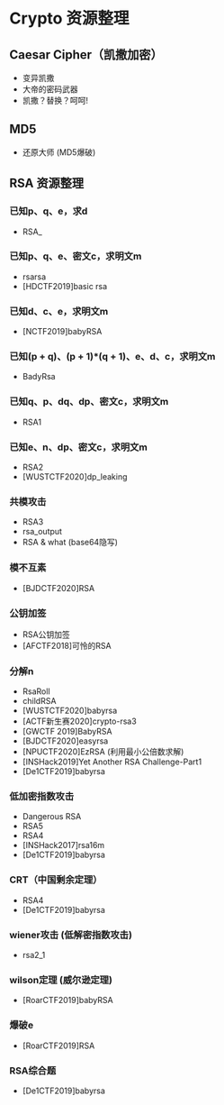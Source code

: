 # Crypto 资源整理

## Caesar Cipher（凯撒加密）
- 变异凯撒
- 大帝的密码武器
- 凯撒？替换？呵呵!

## MD5
- 还原大师 (MD5爆破)

## RSA 资源整理
### 已知p、q、e，求d
- RSA_

### 已知p、q、e、密文c，求明文m
- rsarsa
- [HDCTF2019]basic rsa

### 已知d、c、e，求明文m
- [NCTF2019]babyRSA

### 已知(p + q)、(p + 1)*(q + 1)、e、d、c，求明文m
- BadyRsa

### 已知q、p、dq、dp、密文c，求明文m
- RSA1

### 已知e、n、dp、密文c，求明文m
- RSA2
- [WUSTCTF2020]dp_leaking

### 共模攻击
- RSA3
- rsa_output
- RSA & what (base64隐写)

### 模不互素
- [BJDCTF2020]RSA

### 公钥加签
- RSA公钥加签
- [AFCTF2018]可怜的RSA

### 分解n
- RsaRoll
- childRSA
- [WUSTCTF2020]babyrsa
- [ACTF新生赛2020]crypto-rsa3
- [GWCTF 2019]BabyRSA
- [BJDCTF2020]easyrsa
- [NPUCTF2020]EzRSA (利用最小公倍数求解)
- [INSHack2019]Yet Another RSA Challenge-Part1
- [De1CTF2019]babyrsa

### 低加密指数攻击
- Dangerous RSA
- RSA5
- RSA4
- [INSHack2017]rsa16m
- [De1CTF2019]babyrsa

### CRT（中国剩余定理）
- RSA4
- [De1CTF2019]babyrsa

### wiener攻击 (低解密指数攻击)
- rsa2_1

### wilson定理 (威尔逊定理)
- [RoarCTF2019]babyRSA

### 爆破e
- [RoarCTF2019]RSA

### RSA综合题
- [De1CTF2019]babyrsa
